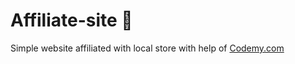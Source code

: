 # Affiliate-site :money_mouth_face:                                                                                                                                                                                                                                                                           
Simple website affiliated with local store
 with help of <a href="http://johnelder.com/">Codemy.com</a>
